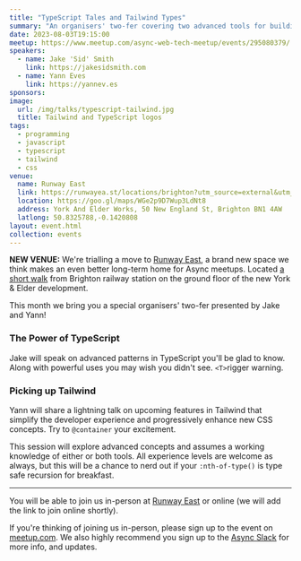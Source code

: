 ```yaml
---
title: "TypeScript Tales and Tailwind Types"
summary: "An organisers' two-fer covering two advanced tools for building the web"
date: 2023-08-03T19:15:00
meetup: https://www.meetup.com/async-web-tech-meetup/events/295080379/
speakers:
  - name: Jake 'Sid' Smith
    link: https://jakesidsmith.com
  - name: Yann Eves
    link: https://yannev.es
sponsors:
image:
  url: /img/talks/typescript-tailwind.jpg
  title: Tailwind and TypeScript logos
tags:
  - programming
  - javascript
  - typescript
  - tailwind
  - css
venue:
  name: Runway East
  link: https://runwayea.st/locations/brighton?utm_source=external&utm_medium=event&utm_campaign=sponsorship
  location: https://goo.gl/maps/WGe2p9D7Wup3LdNt8
  address: York And Elder Works, 50 New England St, Brighton BN1 4AW
  latlong: 50.8325788,-0.1420808
layout: event.html
collection: events
---
```


**NEW VENUE:** We're trialling a move to [Runway East](https://runwayea.st/locations/brighton?utm_source=external&utm_medium=event&utm_campaign=sponsorship), a brand new space we think makes an even better long-term home for Async meetups. Located [a short walk](https://goo.gl/maps/oKjqEjpyzC1sLKLp7) from Brighton railway station on the ground floor of the new York & Elder development.

This month we bring you a special organisers' two-fer presented by Jake and Yann!

### The Power of TypeScript

Jake will speak on advanced patterns in TypeScript you'll be glad to know. Along with powerful uses you may wish you didn't see. `<T>`rigger warning.

### Picking up Tailwind

Yann will share a lightning talk on upcoming features in Tailwind that simplify the developer experience and progressively enhance new CSS concepts. Try to `@container` your excitement.

This session will explore advanced concepts and assumes a working knowledge of either or both tools. All experience levels are welcome as always, but this will be a chance to nerd out if your `:nth-of-type()` is type safe recursion for breakfast.

---

You will be able to join us in-person at [Runway East](https://runwayea.st/locations/brighton?utm_source=external&utm_medium=event&utm_campaign=sponsorship) or online (we will add the link to join online shortly).

If you're thinking of joining us in-person, please sign up to the event on [meetup.com](https://www.meetup.com/async-web-tech-meetup/events/295080379/). We also highly recommend you sign up to the [Async Slack](https://join.slack.com/t/asyncjs/shared_invite/zt-1aguxx86q-XjF_yWcFoJ8fyYYzoqgDaQ) for more info, and updates.
